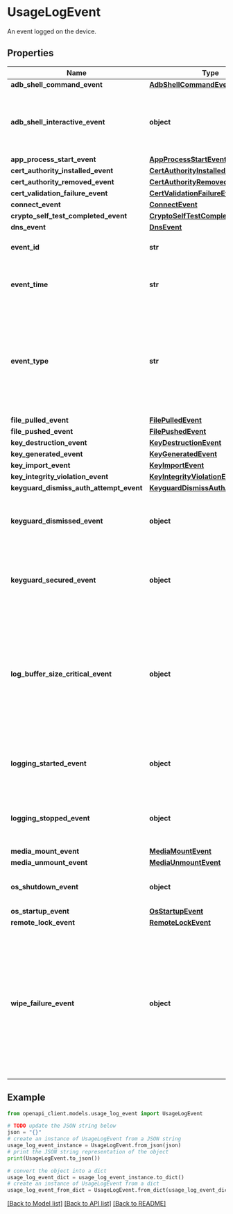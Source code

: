 # UsageLogEvent

An event logged on the device.

## Properties

Name | Type | Description | Notes
------------ | ------------- | ------------- | -------------
**adb_shell_command_event** | [**AdbShellCommandEvent**](AdbShellCommandEvent.md) |  | [optional] 
**adb_shell_interactive_event** | **object** | An ADB interactive shell was opened via “adb shell”. Intentionally empty. | [optional] 
**app_process_start_event** | [**AppProcessStartEvent**](AppProcessStartEvent.md) |  | [optional] 
**cert_authority_installed_event** | [**CertAuthorityInstalledEvent**](CertAuthorityInstalledEvent.md) |  | [optional] 
**cert_authority_removed_event** | [**CertAuthorityRemovedEvent**](CertAuthorityRemovedEvent.md) |  | [optional] 
**cert_validation_failure_event** | [**CertValidationFailureEvent**](CertValidationFailureEvent.md) |  | [optional] 
**connect_event** | [**ConnectEvent**](ConnectEvent.md) |  | [optional] 
**crypto_self_test_completed_event** | [**CryptoSelfTestCompletedEvent**](CryptoSelfTestCompletedEvent.md) |  | [optional] 
**dns_event** | [**DnsEvent**](DnsEvent.md) |  | [optional] 
**event_id** | **str** | Unique id of the event. | [optional] 
**event_time** | **str** | Device timestamp when the event was logged. | [optional] 
**event_type** | **str** | The particular usage log event type that was reported on the device. Use this to determine which event field to access. | [optional] 
**file_pulled_event** | [**FilePulledEvent**](FilePulledEvent.md) |  | [optional] 
**file_pushed_event** | [**FilePushedEvent**](FilePushedEvent.md) |  | [optional] 
**key_destruction_event** | [**KeyDestructionEvent**](KeyDestructionEvent.md) |  | [optional] 
**key_generated_event** | [**KeyGeneratedEvent**](KeyGeneratedEvent.md) |  | [optional] 
**key_import_event** | [**KeyImportEvent**](KeyImportEvent.md) |  | [optional] 
**key_integrity_violation_event** | [**KeyIntegrityViolationEvent**](KeyIntegrityViolationEvent.md) |  | [optional] 
**keyguard_dismiss_auth_attempt_event** | [**KeyguardDismissAuthAttemptEvent**](KeyguardDismissAuthAttemptEvent.md) |  | [optional] 
**keyguard_dismissed_event** | **object** | The keyguard was dismissed. Intentionally empty. | [optional] 
**keyguard_secured_event** | **object** | The device was locked either by user or timeout. Intentionally empty. | [optional] 
**log_buffer_size_critical_event** | **object** | The usageLog buffer on the device has reached 90% of its capacity, therefore older events may be dropped. Intentionally empty. | [optional] 
**logging_started_event** | **object** | usageLog policy has been enabled. Intentionally empty. | [optional] 
**logging_stopped_event** | **object** | usageLog policy has been disabled. Intentionally empty. | [optional] 
**media_mount_event** | [**MediaMountEvent**](MediaMountEvent.md) |  | [optional] 
**media_unmount_event** | [**MediaUnmountEvent**](MediaUnmountEvent.md) |  | [optional] 
**os_shutdown_event** | **object** | Device was shutdown. Intentionally empty. | [optional] 
**os_startup_event** | [**OsStartupEvent**](OsStartupEvent.md) |  | [optional] 
**remote_lock_event** | [**RemoteLockEvent**](RemoteLockEvent.md) |  | [optional] 
**wipe_failure_event** | **object** | The work profile or company-owned device failed to wipe when requested. This could be user initiated or admin initiated e.g. delete was received. Intentionally empty. | [optional] 

## Example

```python
from openapi_client.models.usage_log_event import UsageLogEvent

# TODO update the JSON string below
json = "{}"
# create an instance of UsageLogEvent from a JSON string
usage_log_event_instance = UsageLogEvent.from_json(json)
# print the JSON string representation of the object
print(UsageLogEvent.to_json())

# convert the object into a dict
usage_log_event_dict = usage_log_event_instance.to_dict()
# create an instance of UsageLogEvent from a dict
usage_log_event_from_dict = UsageLogEvent.from_dict(usage_log_event_dict)
```
[[Back to Model list]](../README.md#documentation-for-models) [[Back to API list]](../README.md#documentation-for-api-endpoints) [[Back to README]](../README.md)


